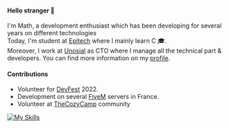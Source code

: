 #### Hello stranger 👋
I'm Math, a development enthusiast which has been developing for several years on different technologies\
Today, I'm student at [Epitech](https://www.epitech.eu/en/who-are-we/) where I mainly learn C 🎓.\
Moreover, I work at [Unosial](https://unosial.com/) as CTO where I manage all the technical part & developers. You can find more information on my [profile](https://unosial.bio/math).

#### Contributions
- Volunteer for [DevFest](https://devfest.gdgnantes.com/) 2022.
- Development on several [FiveM](https://fivem.net/) servers in France.
- Volunteer at [TheCozyCamp](https://discord.gg/tcc) community

[![My Skills](https://skills.thijs.gg/icons?i=js,c,vue,nuxt,lua,postgres,redis)](https://https://github.com/TekMath)
